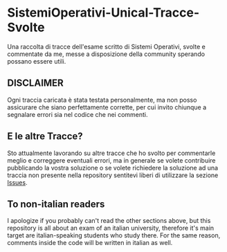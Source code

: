 # SistemiOperativi-Unical-Tracce-Svolte

Una raccolta di tracce dell'esame scritto di Sistemi Operativi, svolte e commentate da me, messe a disposizione della community sperando possano essere utili. 


## DISCLAIMER 
Ogni traccia caricata è stata testata personalmente, ma non posso assicurare che siano perfettamente corrette, per cui invito chiunque a segnalare errori sia nel codice che nei commenti.


## E le altre Tracce? 
Sto attualmente lavorando su altre tracce che ho svolto per commentarle meglio e correggere eventuali errori, ma in generale se volete contribuire pubblicando la vostra soluzione o se volete richiedere la soluzione ad una traccia non presente nella repository sentitevi liberi di utilizzare la sezione [Issues](https://github.com/TheSomix/SistemiOperativi-Unical-Tracce-Svolte/issues).


## To non-italian readers
I apologize if you probably can't read the other sections above, but this repository is all about an exam of an italian university, therefore it's main target are italian-speaking students who study there. For the same reason, comments inside the code will be written in italian as well.




